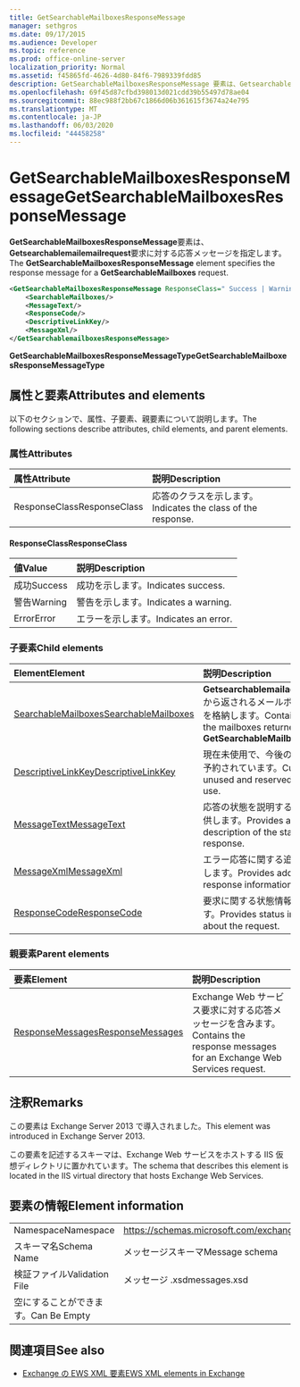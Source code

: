 ```yaml
---
title: GetSearchableMailboxesResponseMessage
manager: sethgros
ms.date: 09/17/2015
ms.audience: Developer
ms.topic: reference
ms.prod: office-online-server
localization_priority: Normal
ms.assetid: f45865fd-4626-4d80-84f6-7989339fdd85
description: GetSearchableMailboxesResponseMessage 要素は、Getsearchablemailemailrequest 要求に対する応答メッセージを指定します。
ms.openlocfilehash: 69f45d87cfbd398013d021cdd39b55497d78ae04
ms.sourcegitcommit: 88ec988f2bb67c1866d06b361615f3674a24e795
ms.translationtype: MT
ms.contentlocale: ja-JP
ms.lasthandoff: 06/03/2020
ms.locfileid: "44458258"
---
```

# <a name="getsearchablemailboxesresponsemessage"></a><span data-ttu-id="3934b-103">GetSearchableMailboxesResponseMessage</span><span class="sxs-lookup"><span data-stu-id="3934b-103">GetSearchableMailboxesResponseMessage</span></span>

<span data-ttu-id="3934b-104">**GetSearchableMailboxesResponseMessage**要素は、 **Getsearchablemailemailrequest**要求に対する応答メッセージを指定します。</span><span class="sxs-lookup"><span data-stu-id="3934b-104">The **GetSearchableMailboxesResponseMessage** element specifies the response message for a **GetSearchableMailboxes** request.</span></span> 
  
```XML
<GetSearchableMailboxesResponseMessage ResponseClass=" Success | Warning | Error ">
    <SearchableMailboxes/>
    <MessageText/>
    <ResponseCode/>
    <DescriptiveLinkKey/>
    <MessageXml/>
</GetSearchablemailboxesResponseMessage>
```

 <span data-ttu-id="3934b-105">**GetSearchableMailboxesResponseMessageType**</span><span class="sxs-lookup"><span data-stu-id="3934b-105">**GetSearchableMailboxesResponseMessageType**</span></span>
## <a name="attributes-and-elements"></a><span data-ttu-id="3934b-106">属性と要素</span><span class="sxs-lookup"><span data-stu-id="3934b-106">Attributes and elements</span></span>

<span data-ttu-id="3934b-107">以下のセクションで、属性、子要素、親要素について説明します。</span><span class="sxs-lookup"><span data-stu-id="3934b-107">The following sections describe attributes, child elements, and parent elements.</span></span>
  
### <a name="attributes"></a><span data-ttu-id="3934b-108">属性</span><span class="sxs-lookup"><span data-stu-id="3934b-108">Attributes</span></span>

|<span data-ttu-id="3934b-109">**属性**</span><span class="sxs-lookup"><span data-stu-id="3934b-109">**Attribute**</span></span>|<span data-ttu-id="3934b-110">**説明**</span><span class="sxs-lookup"><span data-stu-id="3934b-110">**Description**</span></span>|
|:-----|:-----|
|<span data-ttu-id="3934b-111">ResponseClass</span><span class="sxs-lookup"><span data-stu-id="3934b-111">ResponseClass</span></span>  <br/> |<span data-ttu-id="3934b-112">応答のクラスを示します。</span><span class="sxs-lookup"><span data-stu-id="3934b-112">Indicates the class of the response.</span></span>  <br/> |
   
#### <a name="responseclass"></a><span data-ttu-id="3934b-113">ResponseClass</span><span class="sxs-lookup"><span data-stu-id="3934b-113">ResponseClass</span></span>

|<span data-ttu-id="3934b-114">**値**</span><span class="sxs-lookup"><span data-stu-id="3934b-114">**Value**</span></span>|<span data-ttu-id="3934b-115">**説明**</span><span class="sxs-lookup"><span data-stu-id="3934b-115">**Description**</span></span>|
|:-----|:-----|
|<span data-ttu-id="3934b-116">成功</span><span class="sxs-lookup"><span data-stu-id="3934b-116">Success</span></span>  <br/> |<span data-ttu-id="3934b-117">成功を示します。</span><span class="sxs-lookup"><span data-stu-id="3934b-117">Indicates success.</span></span>  <br/> |
|<span data-ttu-id="3934b-118">警告</span><span class="sxs-lookup"><span data-stu-id="3934b-118">Warning</span></span>  <br/> |<span data-ttu-id="3934b-119">警告を示します。</span><span class="sxs-lookup"><span data-stu-id="3934b-119">Indicates a warning.</span></span>  <br/> |
|<span data-ttu-id="3934b-120">Error</span><span class="sxs-lookup"><span data-stu-id="3934b-120">Error</span></span>  <br/> |<span data-ttu-id="3934b-121">エラーを示します。</span><span class="sxs-lookup"><span data-stu-id="3934b-121">Indicates an error.</span></span>  <br/> |
   
### <a name="child-elements"></a><span data-ttu-id="3934b-122">子要素</span><span class="sxs-lookup"><span data-stu-id="3934b-122">Child elements</span></span>

|<span data-ttu-id="3934b-123">**Element**</span><span class="sxs-lookup"><span data-stu-id="3934b-123">**Element**</span></span>|<span data-ttu-id="3934b-124">**説明**</span><span class="sxs-lookup"><span data-stu-id="3934b-124">**Description**</span></span>|
|:-----|:-----|
|[<span data-ttu-id="3934b-125">SearchableMailboxes</span><span class="sxs-lookup"><span data-stu-id="3934b-125">SearchableMailboxes</span></span>](searchablemailboxes.md) <br/> |<span data-ttu-id="3934b-126">**Getsearchablemailaddressrequest**から返されるメールボックスの配列を格納します。</span><span class="sxs-lookup"><span data-stu-id="3934b-126">Contains an array of the mailboxes returned from a **GetSearchableMailboxes** request.</span></span>  <br/> |
|[<span data-ttu-id="3934b-127">DescriptiveLinkKey</span><span class="sxs-lookup"><span data-stu-id="3934b-127">DescriptiveLinkKey</span></span>](descriptivelinkkey.md) <br/> |<span data-ttu-id="3934b-128">現在未使用で、今後の使用のために予約されています。</span><span class="sxs-lookup"><span data-stu-id="3934b-128">Currently unused and reserved for future use.</span></span>  <br/> |
|[<span data-ttu-id="3934b-129">MessageText</span><span class="sxs-lookup"><span data-stu-id="3934b-129">MessageText</span></span>](messagetext.md) <br/> |<span data-ttu-id="3934b-130">応答の状態を説明するテキストを提供します。</span><span class="sxs-lookup"><span data-stu-id="3934b-130">Provides a text description of the status of the response.</span></span>  <br/> |
|[<span data-ttu-id="3934b-131">MessageXml</span><span class="sxs-lookup"><span data-stu-id="3934b-131">MessageXml</span></span>](messagexml.md) <br/> |<span data-ttu-id="3934b-132">エラー応答に関する追加情報を提供します。</span><span class="sxs-lookup"><span data-stu-id="3934b-132">Provides additional error response information.</span></span>  <br/> |
|[<span data-ttu-id="3934b-133">ResponseCode</span><span class="sxs-lookup"><span data-stu-id="3934b-133">ResponseCode</span></span>](responsecode.md) <br/> |<span data-ttu-id="3934b-134">要求に関する状態情報を提供します。</span><span class="sxs-lookup"><span data-stu-id="3934b-134">Provides status information about the request.</span></span>  <br/> |
   
### <a name="parent-elements"></a><span data-ttu-id="3934b-135">親要素</span><span class="sxs-lookup"><span data-stu-id="3934b-135">Parent elements</span></span>

|<span data-ttu-id="3934b-136">**要素**</span><span class="sxs-lookup"><span data-stu-id="3934b-136">**Element**</span></span>|<span data-ttu-id="3934b-137">**説明**</span><span class="sxs-lookup"><span data-stu-id="3934b-137">**Description**</span></span>|
|:-----|:-----|
|[<span data-ttu-id="3934b-138">ResponseMessages</span><span class="sxs-lookup"><span data-stu-id="3934b-138">ResponseMessages</span></span>](responsemessages.md) <br/> |<span data-ttu-id="3934b-139">Exchange Web サービス要求に対する応答メッセージを含みます。</span><span class="sxs-lookup"><span data-stu-id="3934b-139">Contains the response messages for an Exchange Web Services request.</span></span>  <br/> |
   
## <a name="remarks"></a><span data-ttu-id="3934b-140">注釈</span><span class="sxs-lookup"><span data-stu-id="3934b-140">Remarks</span></span>

<span data-ttu-id="3934b-141">この要素は Exchange Server 2013 で導入されました。</span><span class="sxs-lookup"><span data-stu-id="3934b-141">This element was introduced in Exchange Server 2013.</span></span>
  
<span data-ttu-id="3934b-142">この要素を記述するスキーマは、Exchange Web サービスをホストする IIS 仮想ディレクトリに置かれています。</span><span class="sxs-lookup"><span data-stu-id="3934b-142">The schema that describes this element is located in the IIS virtual directory that hosts Exchange Web Services.</span></span>
  
## <a name="element-information"></a><span data-ttu-id="3934b-143">要素の情報</span><span class="sxs-lookup"><span data-stu-id="3934b-143">Element information</span></span>

|||
|:-----|:-----|
|<span data-ttu-id="3934b-144">Namespace</span><span class="sxs-lookup"><span data-stu-id="3934b-144">Namespace</span></span>  <br/> |https://schemas.microsoft.com/exchange/services/2006/messages  <br/> |
|<span data-ttu-id="3934b-145">スキーマ名</span><span class="sxs-lookup"><span data-stu-id="3934b-145">Schema Name</span></span>  <br/> |<span data-ttu-id="3934b-146">メッセージスキーマ</span><span class="sxs-lookup"><span data-stu-id="3934b-146">Message schema</span></span>  <br/> |
|<span data-ttu-id="3934b-147">検証ファイル</span><span class="sxs-lookup"><span data-stu-id="3934b-147">Validation File</span></span>  <br/> |<span data-ttu-id="3934b-148">メッセージ .xsd</span><span class="sxs-lookup"><span data-stu-id="3934b-148">messages.xsd</span></span>  <br/> |
|<span data-ttu-id="3934b-149">空にすることができます。</span><span class="sxs-lookup"><span data-stu-id="3934b-149">Can Be Empty</span></span>  <br/> ||
   
## <a name="see-also"></a><span data-ttu-id="3934b-150">関連項目</span><span class="sxs-lookup"><span data-stu-id="3934b-150">See also</span></span>



- [<span data-ttu-id="3934b-151">Exchange の EWS XML 要素</span><span class="sxs-lookup"><span data-stu-id="3934b-151">EWS XML elements in Exchange</span></span>](ews-xml-elements-in-exchange.md)


